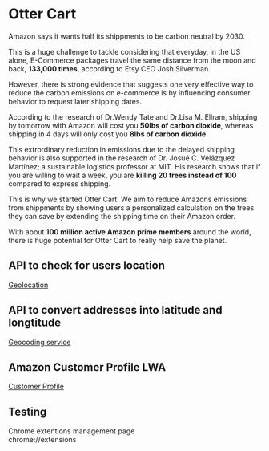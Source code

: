 # Otter Cart

Amazon says it wants half its shippments to be carbon neutral by 2030. 

This is a huge challenge to tackle considering that everyday, in the US alone, E-Commerce packages travel the same distance from the moon and back, **133,000 times**, according to Etsy CEO Josh Silverman.

However, there is strong evidence that suggests one very effective way to reduce the carbon emissions on e-commerce is by influencing consumer behavior to request later shipping dates.

According to the research of Dr.Wendy Tate and Dr.Lisa M. Ellram, shipping by tomorrow with Amazon will cost you **50lbs of carbon dioxide**, whereas shipping in 4 days will only cost you **8lbs of carbon dioxide**.

This extrordinary reduction in emissions due to the delayed shipping behavior is also supported in the research of Dr. Josué C. Velázquez Martínez; a sustainable logistics professor at MIT. His research shows that if you are willing to wait a week, you are **killing 20 trees instead of 100** compared to express shipping.

This is why we started Otter Cart. We aim to reduce Amazons emissions from shippments by showing users a personalized calculation on the trees they can save by extending the shipping time on their Amazon order. 

With about **100 million active Amazon prime members** around the world, there is huge potential for Otter Cart to really help save the planet.

## API to check for users location
[Geolocation](https://developers.google.com/maps/documentation/javascript/geolocation#DetectingUserLocation)
## API to convert addresses into latitude and longtitude
[Geocoding service](https://developers.google.com/maps/documentation/javascript/geocoding)
## Amazon Customer Profile LWA
[Customer Profile](https://developer.amazon.com/docs/login-with-amazon/customer-profile.html)

## Testing

Chrome extentions management page\
chrome://extensions